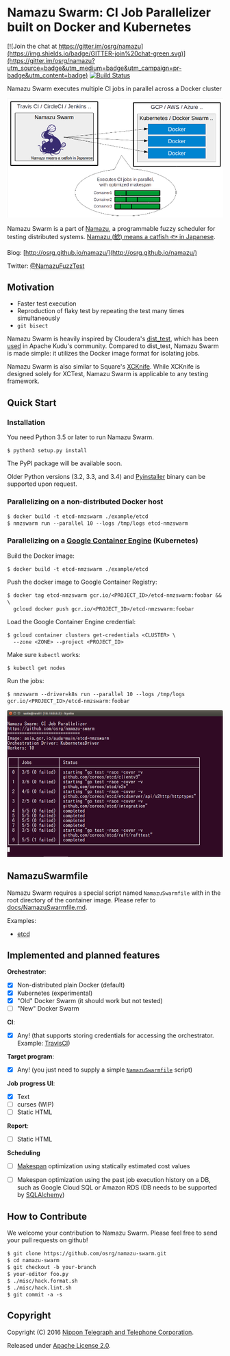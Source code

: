 # Namazu Swarm: CI Job Parallelizer built on Docker and Kubernetes

[![Join the chat at https://gitter.im/osrg/namazu](https://img.shields.io/badge/GITTER-join%20chat-green.svg)](https://gitter.im/osrg/namazu?utm_source=badge&utm_medium=badge&utm_campaign=pr-badge&utm_content=badge)
[![Build Status](https://travis-ci.org/osrg/namazu-swarm.svg?branch=master)](https://travis-ci.org/osrg/namazu-swarm)

Namazu Swarm executes multiple CI jobs in parallel across a Docker cluster

![docs/img/nmzswarm.png](docs/img/nmzswarm.png)

Namazu Swarm is a part of [Namazu](https://github.com/osrg/namazu), a programmable fuzzy scheduler for testing distributed systems.
[Namazu (鯰) means a catfish :fish: in Japanese](https://en.wiktionary.org/wiki/%E9%AF%B0).

Blog: [http://osrg.github.io/namazu/](http://osrg.github.io/namazu/)

Twitter: [@NamazuFuzzTest](https://twitter.com/NamazuFuzzTest)

## Motivation

- Faster test execution
- Reproduction of flaky test by repeating the test many times simultaneously
- `git bisect`

Namazu Swarm is heavily inspired by Cloudera's [dist_test](https://github.com/cloudera/dist_test), which has been [used](http://dist-test.cloudera.org:8080/) in Apache Kudu's community.
Compared to dist_test, Namazu Swarm is made simple: it utilizes the Docker image format for isolating jobs.

Namazu Swarm is also similar to Square's [XCKnife](https://github.com/square/xcknife).
While XCKnife is designed solely for XCTest, Namazu Swarm is applicable to any testing framework.

## Quick Start
### Installation

You need Python 3.5 or later to run Namazu Swarm.

    $ python3 setup.py install

The PyPI package will be available soon.

Older Python versions (3.2, 3.3, and 3.4) and [Pyinstaller](http://www.pyinstaller.org/) binary can be supported upon request.

### Parallelizing on a non-distributed Docker host

    $ docker build -t etcd-nmzswarm ./example/etcd
    $ nmzswarm run --parallel 10 --logs /tmp/logs etcd-nmzswarm

### Parallelizing on a [Google Container Engine](https://cloud.google.com/container-engine/) (Kubernetes)

Build the Docker image:

    $ docker build -t etcd-nmzswarm ./example/etcd

Push the docker image to Google Container Registry:

    $ docker tag etcd-nmzswarm gcr.io/<PROJECT_ID>/etcd-nmzswarm:foobar && \
	  gcloud docker push gcr.io/<PROJECT_ID>/etcd-nmzswarm:foobar

Load the Google Container Engine credential:

    $ gcloud container clusters get-credentials <CLUSTER> \
      --zone <ZONE> --project <PROJECT_ID>

Make sure `kubectl` works:

    $ kubectl get nodes

Run the jobs:

    $ nmzswarm --driver=k8s run --parallel 10 --logs /tmp/logs gcr.io/<PROJECT_ID>/etcd-nmzswarm:foobar

![docs/img/screenshot-k8s.png](docs/img/screenshot-k8s.png)

## NamazuSwarmfile

Namazu Swarm requires a special script named `NamazuSwarmfile` with in the root directory of the container image.
Please refer to [docs/NamazuSwarmfile.md](docs/NamazuSwarmfile.md).

Examples:

 - [etcd](example/etcd)

## Implemented and planned features

**Orchestrator**:

 - [X] Non-distributed plain Docker (default)
 - [X] Kubernetes (experimental)
 - [X] "Old" Docker Swarm (it should work but not tested)
 - [ ] "New" Docker Swarm

**CI**:

 - [X] Any! (that supports storing credentials for accessing the orchestrator. Example: [TravisCI](https://docs.travis-ci.com/user/encryption-keys/))

**Target program**:

 - [X] Any! (you just need to supply a simple [`NamazuSwarmfile`](docs/NamazuSwarmfile.md) script)

**Job progress UI**:

 - [X] Text
 - [ ] curses (WIP)
 - [ ] Static HTML

**Report**:

 - [ ] Static HTML

**Scheduling**

 - [ ] [Makespan](https://en.wikipedia.org/wiki/Makespan) optimization using statically estimated cost values
 - [ ] Makespan optimization using the past job execution history on a DB, such as Google Cloud SQL or Amazon RDS (DB needs to be supported by [SQLAlchemy](http://docs.sqlalchemy.org/en/latest/core/engines.html#supported-databases))


## How to Contribute
We welcome your contribution to Namazu Swarm.
Please feel free to send your pull requests on github!

    $ git clone https://github.com/osrg/namazu-swarm.git
    $ cd namazu-swarm
    $ git checkout -b your-branch
    $ your-editor foo.py
    $ ./misc/hack.format.sh
    $ ./misc/hack.lint.sh
    $ git commit -a -s


## Copyright
Copyright (C) 2016 [Nippon Telegraph and Telephone Corporation](http://www.ntt.co.jp/index_e.html).

Released under [Apache License 2.0](LICENSE.txt).
